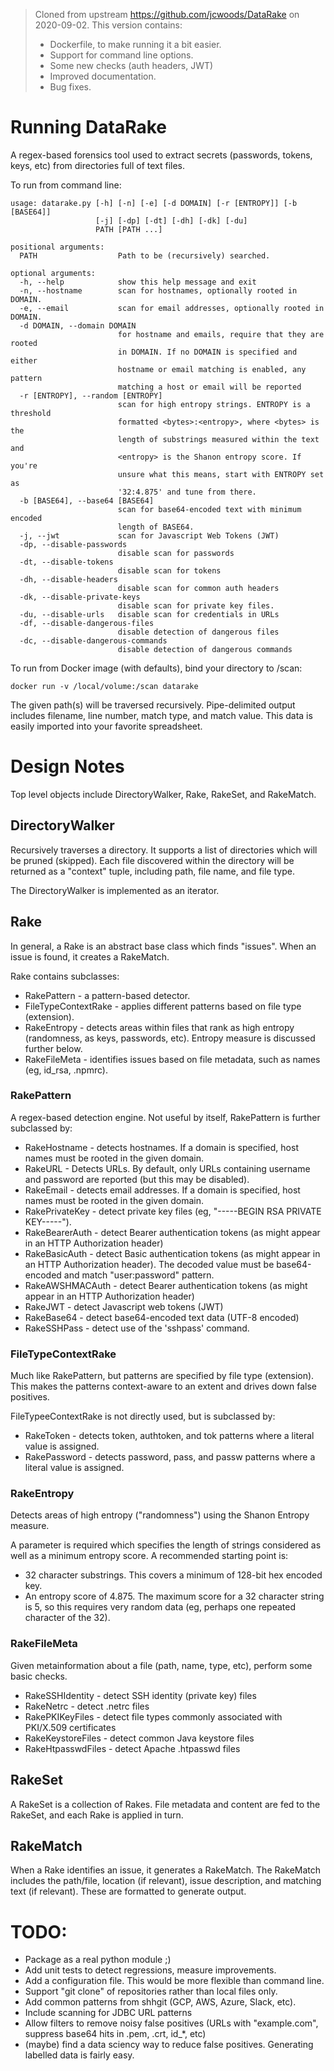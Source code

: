 >
> Cloned from upstream https://github.com/jcwoods/DataRake on 2020-09-02.  This version contains:
> * Dockerfile, to make running it a bit easier.
> * Support for command line options.
> * Some new checks (auth headers, JWT)
> * Improved documentation.
> * Bug fixes.
>

# Running DataRake
A regex-based forensics tool used to extract secrets (passwords, tokens, keys, etc) from directories full of text files.

To run from command line:

    usage: datarake.py [-h] [-n] [-e] [-d DOMAIN] [-r [ENTROPY]] [-b [BASE64]]
                       [-j] [-dp] [-dt] [-dh] [-dk] [-du]
                       PATH [PATH ...]
    
    positional arguments:
      PATH                  Path to be (recursively) searched.
    
    optional arguments:
      -h, --help            show this help message and exit
      -n, --hostname        scan for hostnames, optionally rooted in DOMAIN.
      -e, --email           scan for email addresses, optionally rooted in DOMAIN.
      -d DOMAIN, --domain DOMAIN
                            for hostname and emails, require that they are rooted
                            in DOMAIN. If no DOMAIN is specified and either
                            hostname or email matching is enabled, any pattern
                            matching a host or email will be reported
      -r [ENTROPY], --random [ENTROPY]
                            scan for high entropy strings. ENTROPY is a threshold
                            formatted <bytes>:<entropy>, where <bytes> is the
                            length of substrings measured within the text and
                            <entropy> is the Shanon entropy score. If you're
                            unsure what this means, start with ENTROPY set as
                            '32:4.875' and tune from there.
      -b [BASE64], --base64 [BASE64]
                            scan for base64-encoded text with minimum encoded
                            length of BASE64.
      -j, --jwt             scan for Javascript Web Tokens (JWT)
      -dp, --disable-passwords
                            disable scan for passwords
      -dt, --disable-tokens
                            disable scan for tokens
      -dh, --disable-headers
                            disable scan for common auth headers
      -dk, --disable-private-keys
                            disable scan for private key files.
      -du, --disable-urls   disable scan for credentials in URLs
      -df, --disable-dangerous-files
                            disable detection of dangerous files
      -dc, --disable-dangerous-commands
                            disable detection of dangerous commands


To run from Docker image (with defaults), bind your directory to /scan:

    docker run -v /local/volume:/scan datarake

The given path(s) will be traversed recursively.  Pipe-delimited output includes filename, line number, match type, and match value.  This data is easily imported into your favorite spreadsheet.

# Design Notes

Top level objects include DirectoryWalker, Rake, RakeSet, and RakeMatch.

## DirectoryWalker

Recursively traverses a directory.  It supports a list of directories which will be pruned (skipped).  Each file discovered within the directory will be returned as a "context" tuple, including path, file name, and file type.

The DirectoryWalker is implemented as an iterator.

## Rake
In general, a Rake is an abstract base class which finds "issues".  When an issue is found, it creates a RakeMatch.

Rake contains subclasses:
* RakePattern - a pattern-based detector.
* FileTypeContextRake - applies different patterns based on file type (extension).
* RakeEntropy - detects areas within files that rank as high entropy (randomness, as keys, passwords, etc).  Entropy measure is discussed further below.
* RakeFileMeta - identifies issues based on file metadata, such as names (eg, id_rsa, .npmrc).

### RakePattern
A regex-based detection engine. Not useful by itself, RakePattern is further subclassed by:

*  RakeHostname - detects hostnames.  If a domain is specified, host names must be rooted in the given domain.
*  RakeURL - Detects URLs.  By default, only URLs containing username and password are reported (but this may be disabled).
*  RakeEmail - detects email addresses.  If a domain is specified, host names must be rooted in the given domain.
*  RakePrivateKey - detect private key files (eg, "-----BEGIN RSA PRIVATE KEY-----").
*  RakeBearerAuth - detect Bearer authentication tokens (as might appear in an HTTP Authorization header)
*  RakeBasicAuth - detect Basic authentication tokens (as might appear in an HTTP Authorization header).  The decoded value must be base64-encoded and match "user:password" pattern.
*  RakeAWSHMACAuth - detect Bearer authentication tokens (as might appear in an HTTP Authorization header)
*  RakeJWT - detect Javascript web tokens (JWT)
*  RakeBase64 - detect base64-encoded text data (UTF-8 encoded)
*  RakeSSHPass - detect use of the 'sshpass' command.

### FileTypeContextRake

Much like RakePattern, but patterns are specified by file type (extension).  This makes the patterns context-aware to an extent and drives down false positives.

FileTypeeContextRake is not directly used, but is subclassed by:

* RakeToken - detects token, authtoken, and tok patterns where a literal value is assigned.
* RakePassword - detects password, pass, and passw patterns where a literal value is assigned.

### RakeEntropy

Detects areas of high entropy ("randomness") using the Shanon Entropy measure.

A parameter is required which specifies the length of strings considered as well as a minimum entropy score.  A recommended starting point is:

* 32 character substrings.  This covers a minimum of 128-bit hex encoded key.
* An entropy score of 4.875.  The maximum score for a 32 character string is 5, so this requires very random data (eg, perhaps one repeated character of the 32).

### RakeFileMeta

Given metainformation about a file (path, name, type, etc), perform some basic checks.

* RakeSSHIdentity - detect SSH identity (private key) files
* RakeNetrc - detect .netrc files
* RakePKIKeyFiles - detect file types commonly associated with PKI/X.509 certificates
* RakeKeystoreFiles - detect common Java keystore files
* RakeHtpasswdFiles - detect Apache .htpasswd files

## RakeSet

A RakeSet is a collection of Rakes.  File metadata and content are fed to the RakeSet, and each Rake is applied in turn.

## RakeMatch

When a Rake identifies an issue, it generates a RakeMatch.  The RakeMatch includes the path/file, location (if relevant), issue description, and matching text (if relevant).  These are formatted to generate output.

# TODO:

* Package as a real python module ;)
* Add unit tests to detect regressions, measure improvements.
* Add a configuration file.  This would be more flexible than command line.
* Support "git clone" of repositories rather than local files only.
* Add common patterns from shhgit (GCP, AWS, Azure, Slack, etc).
* Include scanning for JDBC URL patterns
* Allow filters to remove noisy false positives (URLs with "example.com", suppress base64 hits in .pem, .crt, id_*, etc)
* (maybe) find a data sciency way to reduce false positives.  Generating labelled data is fairly easy.
